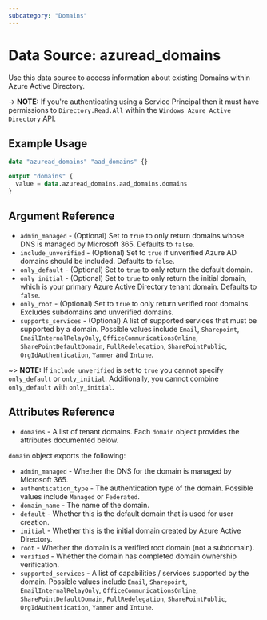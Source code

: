 ```yaml
---
subcategory: "Domains"
---
```


# Data Source: azuread_domains

Use this data source to access information about existing Domains within Azure Active Directory.

-> **NOTE:** If you're authenticating using a Service Principal then it must have permissions to `Directory.Read.All` within the `Windows Azure Active Directory` API.

## Example Usage

```terraform
data "azuread_domains" "aad_domains" {}

output "domains" {
  value = data.azuread_domains.aad_domains.domains
}
```

## Argument Reference

* `admin_managed` - (Optional) Set to `true` to only return domains whose DNS is managed by Microsoft 365. Defaults to `false`.
* `include_unverified` - (Optional) Set to `true` if unverified Azure AD domains should be included. Defaults to `false`.
* `only_default` - (Optional) Set to `true` to only return the default domain.
* `only_initial` - (Optional) Set to `true` to only return the initial domain, which is your primary Azure Active Directory tenant domain. Defaults to `false`.
* `only_root` - (Optional) Set to `true` to only return verified root domains. Excludes subdomains and unverified domains.
* `supports_services` - (Optional) A list of supported services that must be supported by a domain. Possible values include `Email`, `Sharepoint`, `EmailInternalRelayOnly`, `OfficeCommunicationsOnline`, `SharePointDefaultDomain`, `FullRedelegation`, `SharePointPublic`, `OrgIdAuthentication`, `Yammer` and `Intune`.

~> **NOTE:** If `include_unverified` is set to `true` you cannot specify `only_default` or `only_initial`. Additionally, you cannot combine `only_default` with `only_initial`.

## Attributes Reference

* `domains` - A list of tenant domains. Each `domain` object provides the attributes documented below.

`domain` object exports the following:

* `admin_managed` - Whether the DNS for the domain is managed by Microsoft 365.
* `authentication_type` - The authentication type of the domain. Possible values include `Managed` or `Federated`.
* `domain_name` - The name of the domain.
* `default` - Whether this is the default domain that is used for user creation.
* `initial` - Whether this is the initial domain created by Azure Active Directory.
* `root` - Whether the domain is a verified root domain (not a subdomain).
* `verified` - Whether the domain has completed domain ownership verification.
* `supported_services` - A list of capabilities / services supported by the domain. Possible values include `Email`, `Sharepoint`, `EmailInternalRelayOnly`, `OfficeCommunicationsOnline`, `SharePointDefaultDomain`, `FullRedelegation`, `SharePointPublic`, `OrgIdAuthentication`, `Yammer` and `Intune`.